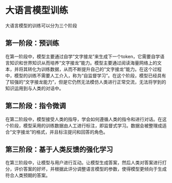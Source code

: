 # 大语言模型训练

大语言模型的训练可以分为三个阶段

## 第一阶段：预训练

在第一阶段中，模型主要通过自学“文字接龙”来生成下一个token，它需要自学语言知识和世界知识从而培养“文字接龙”能力。模型主要通过阅读海量网络上的文本，并将其转化为训练数据，从而不断提升自己的“文字接龙”能力。在这个过程中，模型的训练不需要人工介入，称为“自监督学习”。在这个阶段，模型已经具有了较强的“文字接龙能力”，但是它仍然无法模仿人类进行正常交流，无法将学到的知识运用到与人类的对话中。

## 第二阶段：指令微调

在第二阶段中，模型接受人类的指导，学会如何遵循人类的指令和进行对话。在这个阶段，模型采用的训练数据由人工进行标注，即监督式学习。数据会被整理成适合“文字接龙”的格式，并且标注提问和回答的角色。

## 第三阶段：基于人类反馈的强化学习

在第三阶段中，让模型与用户进行互动。让模型生成答案，然后人类对答案进行打分，评价答案的好坏，并根据此评分调整语言模型的参数，使得模型更倾向于生成符合人类预期的答案。